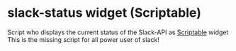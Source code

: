 # slack-status widget (Scriptable)
Script who displays the current status of the Slack-API as [Scriptable](https://apps.apple.com/us/app/scriptable/id1405459188?ign-mpt=uo%3D4) widget
This is the missing script for all power user of slack!
